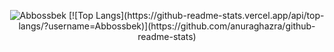 <p align="center"> <img src="https://github-readme-stats.vercel.app/api?username=Abbossbek&show_icons=true&theme=gotham" alt="Abbossbek" />
  [![Top Langs](https://github-readme-stats.vercel.app/api/top-langs/?username=Abbossbek)](https://github.com/anuraghazra/github-readme-stats)
<!--
**Abbossbek/Abbossbek** is a ✨ _special_ ✨ repository because its `README.md` (this file) appears on your GitHub profile.

Here are some ideas to get you started:

- 🔭 I’m currently working on ...
- 🌱 I’m currently learning ...
- 👯 I’m looking to collaborate on ...
- 🤔 I’m looking for help with ...
- 💬 Ask me about ...
- 📫 How to reach me: ...
- 😄 Pronouns: ...
- ⚡ Fun fact: ...
-->
